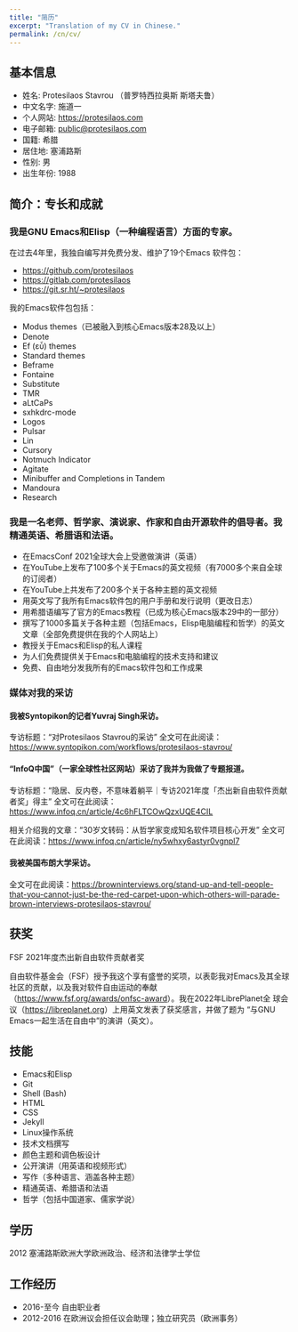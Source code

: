 ```yaml
---
title: "简历"
excerpt: "Translation of my CV in Chinese."
permalink: /cn/cv/
---
```


## 基本信息

- 姓名: Protesilaos Stavrou （普罗特西拉奥斯 斯塔夫鲁）
- 中文名字: 施道一
- 个人网站: <https://protesilaos.com>
- 电子邮箱: <public@protesilaos.com>
- 国籍: 希腊
- 居住地: 塞浦路斯
- 性别: 男
- 出生年份: 1988

## 简介：专长和成就

### 我是GNU Emacs和Elisp（一种编程语言）方面的专家。

在过去4年里，我独自编写并免费分发、维护了19个Emacs 软件包：
- <https://github.com/protesilaos>
- <https://gitlab.com/protesilaos>
- <https://git.sr.ht/~protesilaos>

我的Emacs软件包包括：
- Modus themes（已被融入到核心Emacs版本28及以上）
- Denote
- Ef (εὖ) themes
- Standard themes
- Beframe
- Fontaine
- Substitute
- TMR
- aLtCaPs
- sxhkdrc-mode
- Logos
- Pulsar
- Lin
- Cursory
- Notmuch Indicator
- Agitate
- Minibuffer and Completions in Tandem
- Mandoura
- Research

### 我是一名老师、哲学家、演说家、作家和自由开源软件的倡导者。我精通英语、希腊语和法语。

- 在EmacsConf 2021全球大会上受邀做演讲（英语）
- 在YouTube上发布了100多个关于Emacs的英文视频（有7000多个来自全球的订阅者）
- 在YouTube上共发布了200多个关于各种主题的英文视频
- 用英文写了我所有Emacs软件包的用户手册和发行说明（更改日志）
- 用希腊语编写了官方的Emacs教程（已成为核心Emacs版本29中的一部分）
- 撰写了1000多篇关于各种主题（包括Emacs，Elisp电脑编程和哲学）的英文文章（全部免费提供在我的个人网站上）
- 教授关于Emacs和Elisp的私人课程
- 为人们免费提供关于Emacs和电脑编程的技术支持和建议
- 免费、自由地分发我所有的Emacs软件包和工作成果

### 媒体对我的采访

#### 我被Syntopikon的记者Yuvraj Singh采访。

专访标题：“对Protesilaos Stavrou的采访”
全文可在此阅读：<https://www.syntopikon.com/workflows/protesilaos-stavrou/>

#### “InfoQ中国”（一家全球性社区网站）采访了我并为我做了专题报道。

专访标题：“隐居、反内卷，不意味着躺平｜专访2021年度「杰出新自由软件贡献者奖」得主”
全文可在此阅读：<https://www.infoq.cn/article/4c6hFLTCOwQzxUQE4CIL>

相关介绍我的文章：“30岁文转码：从哲学家变成知名软件项目核心开发”
全文可在此阅读：<https://www.infoq.cn/article/ny5whxy6astyr0vgnpl7>

#### 我被美国布朗大学采访。

全文可在此阅读：<https://browninterviews.org/stand-up-and-tell-people-that-you-cannot-just-be-the-red-carpet-upon-which-others-will-parade-brown-interviews-protesilaos-stavrou/>

## 获奖

FSF 2021年度杰出新自由软件贡献者奖

自由软件基金会（FSF）授予我这个享有盛誉的奖项，以表彰我对Emacs及其全球
社区的贡献，以及我对软件自由运动的奉献
（<https://www.fsf.org/awards/onfsc-award>）。我在2022年LibrePlanet全
球会议（<https://libreplanet.org>）上用英文发表了获奖感言，并做了题为
“与GNU Emacs一起生活在自由中”的演讲（英文）。

## 技能

- Emacs和Elisp
- Git
- Shell (Bash)
- HTML
- CSS
- Jekyll
- Linux操作系统
- 技术文档撰写
- 颜色主题和调色板设计
- 公开演讲（用英语和视频形式）
- 写作（多种语言、涵盖各种主题）
- 精通英语、希腊语和法语
- 哲学（包括中国道家、儒家学说）

## 学历

2012	塞浦路斯欧洲大学欧洲政治、经济和法律学士学位

## 工作经历

- 2016-至今	自由职业者
- 2012-2016	在欧洲议会担任议会助理；独立研究员（欧洲事务）
